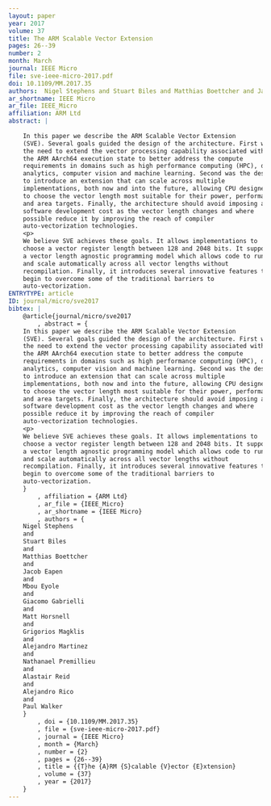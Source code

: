 ```yaml
---
layout: paper
year: 2017
volume: 37
title: The ARM Scalable Vector Extension
pages: 26--39
number: 2
month: March
journal: IEEE Micro
file: sve-ieee-micro-2017.pdf
doi: 10.1109/MM.2017.35
authors:  Nigel Stephens and Stuart Biles and Matthias Boettcher and Jacob Eapen and Mbou Eyole and Giacomo Gabrielli and Matt Horsnell and Grigorios Magklis and Alejandro Martinez and Nathanael Premillieu and Alastair Reid and Alejandro Rico and Paul Walker
ar_shortname: IEEE Micro
ar_file: IEEE_Micro
affiliation: ARM Ltd
abstract: |
    
    In this paper we describe the ARM Scalable Vector Extension
    (SVE). Several goals guided the design of the architecture. First was
    the need to extend the vector processing capability associated with
    the ARM AArch64 execution state to better address the compute
    requirements in domains such as high performance computing (HPC), data
    analytics, computer vision and machine learning. Second was the desire
    to introduce an extension that can scale across multiple
    implementations, both now and into the future, allowing CPU designers
    to choose the vector length most suitable for their power, performance
    and area targets. Finally, the architecture should avoid imposing a
    software development cost as the vector length changes and where
    possible reduce it by improving the reach of compiler
    auto-vectorization technologies.
    <p>
    We believe SVE achieves these goals. It allows implementations to
    choose a vector register length between 128 and 2048 bits. It supports
    a vector length agnostic programming model which allows code to run
    and scale automatically across all vector lengths without
    recompilation. Finally, it introduces several innovative features that
    begin to overcome some of the traditional barriers to
    auto-vectorization.
ENTRYTYPE: article
ID: journal/micro/sve2017
bibtex: |
    @article{journal/micro/sve2017
        , abstract = {
    In this paper we describe the ARM Scalable Vector Extension
    (SVE). Several goals guided the design of the architecture. First was
    the need to extend the vector processing capability associated with
    the ARM AArch64 execution state to better address the compute
    requirements in domains such as high performance computing (HPC), data
    analytics, computer vision and machine learning. Second was the desire
    to introduce an extension that can scale across multiple
    implementations, both now and into the future, allowing CPU designers
    to choose the vector length most suitable for their power, performance
    and area targets. Finally, the architecture should avoid imposing a
    software development cost as the vector length changes and where
    possible reduce it by improving the reach of compiler
    auto-vectorization technologies.
    <p>
    We believe SVE achieves these goals. It allows implementations to
    choose a vector register length between 128 and 2048 bits. It supports
    a vector length agnostic programming model which allows code to run
    and scale automatically across all vector lengths without
    recompilation. Finally, it introduces several innovative features that
    begin to overcome some of the traditional barriers to
    auto-vectorization.
    }
        , affiliation = {ARM Ltd}
        , ar_file = {IEEE_Micro}
        , ar_shortname = {IEEE Micro}
        , authors = {
    Nigel Stephens
    and
    Stuart Biles
    and
    Matthias Boettcher
    and
    Jacob Eapen
    and
    Mbou Eyole
    and
    Giacomo Gabrielli
    and
    Matt Horsnell
    and
    Grigorios Magklis
    and
    Alejandro Martinez
    and
    Nathanael Premillieu
    and
    Alastair Reid
    and
    Alejandro Rico
    and
    Paul Walker
    }
        , doi = {10.1109/MM.2017.35}
        , file = {sve-ieee-micro-2017.pdf}
        , journal = {IEEE Micro}
        , month = {March}
        , number = {2}
        , pages = {26--39}
        , title = {{T}he {A}RM {S}calable {V}ector {E}xtension}
        , volume = {37}
        , year = {2017}
    }
---
```

